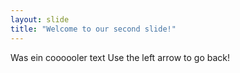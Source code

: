 ```yaml
---
layout: slide
title: "Welcome to our second slide!"
---
```

Was ein coooooler text
Use the left arrow to go back!